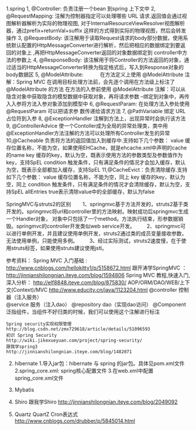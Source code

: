 ﻿1.spring
	1, @Controller:
			负责注册一个bean 到spring 上下文中
	2, @RequestMapping:
			注解为控制器指定可以处理哪些 URL 请求.返回值会通过视图解析器解析为实际的物理视图, 
			对于InternalResourceViewResolver视图解析器，通过prefix+returnVal+suffix 这样的方式得到实际的物理视图，然后会转发操作
	3, @RequestBody:
			该注解用于读取Request请求的body部分数据，使用系统默认配置的HttpMessageConverter进行解析，然后把相应的数据绑定到要返回的对象上 ,再把HttpMessageConverter返回的对象数据绑定到 controller中方法的参数上
	4, @ResponseBody:
			该注解用于将Controller的方法返回的对象，通过适当的HttpMessageConverter转换为指定格式后，写入到Response对象的body数据区
	5, @ModelAttribute:　　　
			在方法定义上使用 @ModelAttribute 注解：Spring MVC 在调用目标处理方法前，会先逐个调用在方法级上标注了@ModelAttribute 的方法
			在方法的入参前使用 @ModelAttribute 注解：可以从隐含对象中获取隐含的模型数据中获取对象，再将请求参数 –绑定到对象中，再传入入参将方法入参对象添加到模型中 
	6, @RequestParam:
			在处理方法入参处使用 @RequestParam 可以把请求参 数传递给请求方法
	7, @PathVariable
			绑定 URL 占位符到入参
	8, @ExceptionHandler
			注解到方法上，出现异常时会执行该方法
	9, @ControllerAdvice
			使一个Contoller成为全局的异常处理类，类中用@ExceptionHandler方法注解的方法可以处理所有Controller发生的异常
	10,@Cacheable 负责将方法的返回值加入到缓存中.支持如下几个参数：
		value		缓存位置名称，不能为空，如果使用EHCache，就是ehcache.xml中声明的cache的name
		key			缓存的key，默认为空，既表示使用方法的参数类型及参数值作为key，支持SpEL
		condition	触发条件，只有满足条件的情况才会加入缓存，默认为空，既表示全部都加入缓存，支持SpEL
	11,@CacheEvict：负责清除缓存.支持如下几个参数：
		value		缓存位置名称，不能为空，同上
		key			缓存的key，默认为空，同上
		condition	触发条件，只有满足条件的情况才会清除缓存，默认为空，支持SpEL
		allEntries	true表示清除value中的全部缓存，默认为false
		
SpringMVC与struts2的区别
　　1、springmvc基于方法开发的，struts2基于类开发的。springmvc将url和controller里的方法映射。映射成功后springmvc生成一个Handler对象，
	对象中只包括了一个method。方法执行结束，形参数据销毁。springmvc的controller开发类似web service开发。
　　2、springmvc可以进行单例开发，并且建议使用单例开发，struts2通过类的成员变量接收参数，无法使用单例，只能使用多例。
　　3、经过实际测试，struts2速度慢，在于使用struts标签，如果使用struts建议使用jstl。
		
参考资料：
	Spring MVC 入门基础	:					http://www.cnblogs.com/hellokitty1/p/5158672.html
	 跟开涛学SpringMVC	 ：					http://jinnianshilongnian.iteye.com/blog/1594806
	Spring MVC 教程,快速入门,深入分析：			http://elf8848.iteye.com/blog/875830/
	AOP/ORM/DAO/WEB/上下文(Context)/MVC	http://www.educity.cn/java/1123204.html
	@controller 控制器（注入服务）		
	@service 服务（注入dao）
	@repository dao（实现dao访问）
	@Component泛指组件，当组件不好归类的时候，我们可以使用这个注解进行标注
		
	Spring security实现权限管理				http://blog.csdn.net/zmx729618/article/details/51096593
	初识 Spring Security					http://wiki.jikexueyuan.com/project/spring-security/
	跟我学spring3							http://jinnianshilongnian.iteye.com/blog/1482071

2. hibernate
	1.导入jar包：hibernate 与 spring 的jar包。具体见pom.xml文件
	2.spring_core.xml: spring核心配置文件
	3.在web.xml中配置 spring_core.xml文件

3. Mybatis

4. Shiro
	跟我学Shiro							http://jinnianshilongnian.iteye.com/blog/2049092
	
5. Quartz
	QuartZ Cron表达式	http://www.cnblogs.com/drubber/p/5845014.html